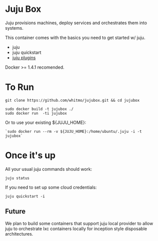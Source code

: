 # Juju Box

Juju provisions machines, deploy services and orchestrates them into
systems.

This container comes with the basics you need to get started w/ juju.

 - juju
 - juju quickstart
 - [juju plugins](https://github.com/juju/plugins)

Docker >= 1.4.1 recomended.

# To Run

  ```
  git clone https://github.com/whitmo/jujubox.git && cd jujubox

  sudo docker build -t jujubox ./
  sudo docker run  -ti jujubox
  ```

Or to use your existing ${JUJU_HOME}:

    `sudo docker run --rm -v ${JUJU_HOME}:/home/ubuntu/.juju -i -t jujubox`



# Once it's up

All your usual juju commands should work:

    juju status


If you need to set up some cloud credentials:

    juju quickstart -i


## Future

We plan to build some containers that support juju local provider to
allow juju to orchestrate lxc containers locally for inception style
disposable architectures.
